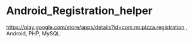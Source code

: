 # Android_Registration_helper
https://play.google.com/store/apps/details?id=com.mr.pizza.registration     ,   Android, PHP, MySQL
